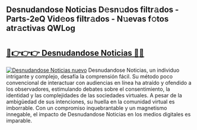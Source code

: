 ## Desnudandose Noticias D𝚎sn𝚞dos filtr𝚊dos - Parts-2eQ Vid𝚎os filtr𝚊dos - N𝚞evas f𝚘tos atr𝚊ctivas QWLog

# <h2><a href="http://mbapch.tromn.icu/?c=Desnudandose+Noticias">🔗👉👉👉 Desnudandose Noticias 🔗🔗</a></h2>

[![Desnudandose Noticias nuevo](https://i.imgur.com/pEAQMta.gif)](http://mbapch.tromn.icu/?c=Desnudandose+Noticias)
Desnudandose Noticias, un individuo intrigante y complejo, desafía la comprensión fácil. Su método poco convencional de interactuar con audiencias en línea ha atraído y ofendido a los observadores, estimulando debates sobre el consentimiento, la identidad y las complejidades de las sociedades virtuales. A pesar de la ambigüedad de sus intenciones, su huella en la comunidad virtual es imborrable. Con un compromiso inquebrantable y un magnetismo innegable, el impacto de Desnudandose Noticias en los medios digitales es imparable.
